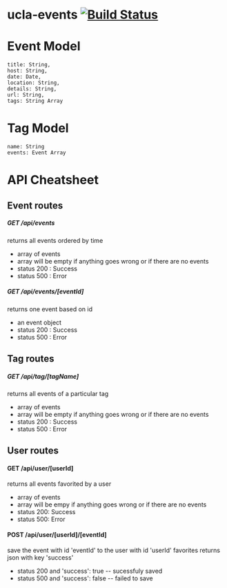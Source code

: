 # ucla-events [![Build Status](https://travis-ci.com/mitrikyle/ucla-events.svg?token=4pjpRgWQNr8j1qw1gjL9&branch=master)](https://travis-ci.com/mitrikyle/ucla-events)


# Event Model
    title: String,
    host: String,
    date: Date,
    location: String,
    details: String,
    url: String,
    tags: String Array

# Tag Model
    name: String
    events: Event Array

# API Cheatsheet

## Event routes

##### GET /api/events  
returns all events ordered by time
- array of events
- array will be empty if anything goes wrong or if there are no events
- status 200 : Success
- status 500 : Error

##### GET /api/events/[eventId]
returns one event based on id
- an event object
- status 200 : Success
- status 500 : Error


## Tag routes

##### GET /api/tag/[tagName]
returns all events of a particular tag
- array of events
- array will be empty if anything goes wrong or if there are no events
- status 200 : Success
- status 500 : Error

## User routes

#### GET /api/user/[userId]
returns all events favorited by a user
- array of events
- array will be empy if anything goes wrong or if there are no events
- status 200: Success
- status 500: Error

#### POST /api/user/[userId]/[eventId]
save the event with id 'eventId' to the user with id 'userId' favorites
returns json with key 'success'
- status 200 and 'success': true  -- sucessfuly saved
- status 500 and 'success': false -- failed to save
